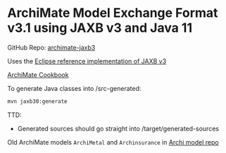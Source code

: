 # ArchiMate Model Exchange Format v3.1 using JAXB v3 and Java 11

GitHub Repo: [archimate-jaxb3](https://github.com/john99t/archimate-jaxb3)

Uses the [Eclipse reference implementation of JAXB v3](https://eclipse-ee4j.github.io/jaxb-ri)

[ArchiMate Cookbook](http://www.hosiaisluoma.fi/ArchiMate-Cookbook.pdf)

To generate Java classes into /src-generated:
```bash
mvn jaxb30:generate
```

TTD:
- Generated sources should go straight into /target/generated-sources

Old ArchiMate models `ArchiMetal` and `Archinsurance` in [Archi model repo](https://github.com/archimatetool/ArchiModels)